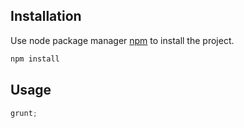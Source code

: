 ## Installation

Use node package manager [npm](https://https://www.npmjs.com/) to install the project.

```bash
npm install
```

## Usage

```javascript
grunt;
```
